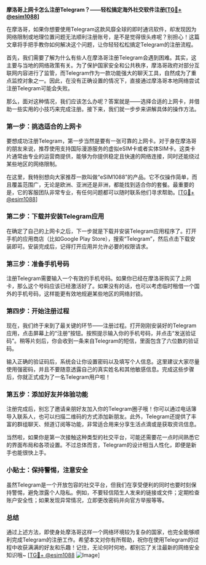 **摩洛哥上网卡怎么注册Telegram？——轻松搞定海外社交软件注册[[TG💪+ @esim1088](https://t.me/s/esim1088)]**

在摩洛哥，如果你想要使用Telegram这款风靡全球的即时通讯软件，却发现因为网络限制或地理位置问题无法顺利注册账号，是不是觉得很头疼呢？别担心！这篇文章将手把手教你如何解决这个问题，让你轻轻松松搞定Telegram的注册流程。

首先，我们需要了解为什么有些人在摩洛哥注册Telegram会遇到困难。其实，这主要与当地的网络政策有关。为了保护国家安全和公共秩序，摩洛哥政府对部分互联网内容进行了监管，而Telegram作为一款功能强大的聊天工具，自然成为了重点监控对象之一。因此，在没有正确设置的情况下，直接通过摩洛哥本地网络尝试注册Telegram可能会失败。

那么，面对这种情况，我们应该怎么办呢？答案就是——选择合适的上网卡，并借助一些实用的小技巧来完成注册。接下来，我们就一步步来讲解具体的操作方法。

### 第一步：挑选适合的上网卡

要想成功注册Telegram，第一步当然是要有一张可靠的上网卡。对于身在摩洛哥的朋友来说，推荐使用支持国际漫游服务的虚拟eSIM卡或者实体SIM卡。这类卡片通常由专业的运营商提供，能够为你提供稳定且快速的网络连接，同时还能绕过某些地区的网络限制。

在这里，我特别想向大家推荐一款叫做“eSIM1088”的产品。它不仅操作简单，而且覆盖范围广，无论是欧洲、亚洲还是非洲，都能找到适合你的套餐。最重要的是，它的客服团队非常专业，有任何问题都可以随时联系他们寻求帮助。[[TG💪+ @esim1088](https://t.me/s/esim1088)]

### 第二步：下载并安装Telegram应用

在确定了自己的上网卡之后，下一步就是下载并安装Telegram应用程序了。打开手机的应用商店（比如Google Play Store），搜索“Telegram”，然后点击下载安装即可。安装完成后，记得打开应用并允许必要的权限请求。

### 第三步：准备手机号码

注册Telegram需要输入一个有效的手机号码。如果你已经在摩洛哥购买了上网卡，那么这个号码应该已经激活好了。如果没有的话，也可以考虑临时租借一个国外的手机号码，这样能更有效地规避某些地区的网络封锁。

### 第四步：开始注册过程

现在，我们终于来到了最关键的环节——注册过程。打开刚刚安装好的Telegram应用，点击屏幕上的“注册”按钮。按照提示输入你的手机号码，并点击“发送验证码”。稍等片刻后，你会收到一条来自Telegram的短信，里面包含了六位数的验证码。

输入正确的验证码后，系统会让你设置密码以及填写个人信息。这里建议大家尽量使用强密码，并且不要随意透露自己的真实姓名和其他敏感信息。完成这些步骤后，你就正式成为了一名Telegram用户啦！

### 第五步：添加好友并体验功能

注册完成后，别忘了邀请亲朋好友加入你的Telegram圈子哦！你可以通过电话簿导入联系人，也可以扫描二维码的方式添加新朋友。此外，Telegram还提供了丰富的群组聊天、频道订阅等功能，非常适合用来分享生活点滴或是获取资讯信息。

当然啦，如果你是第一次接触这种类型的社交平台，可能还需要花一点时间熟悉它的界面布局和各项设置。不过总体而言，Telegram的设计相当人性化，即便是新手也能很快上手。

### 小贴士：保持警惕，注意安全

虽然Telegram是一个开放包容的社交平台，但我们在享受便利的同时也要时刻保持警惕，避免泄露个人隐私。例如，不要轻信陌生人发来的链接或文件；定期检查账户安全性；如果发现异常情况，立即更改密码并向官方举报等等。

### 总结

通过上述方法，即使身处摩洛哥这样一个网络环境较为复杂的国家，也完全能够顺利完成Telegram的注册工作。希望本文对你有所帮助，祝你在使用Telegram的过程中收获满满的好友和乐趣！记住，无论何时何地，都别忘了关注最新的网络安全知识哦~ [[TG💪+ @esim1088](https://t.me/s/esim1088) ![Image](https://i.postimg.cc/4NQfJmqS/Snipaste-2025-05-13-00-14-12.png)]